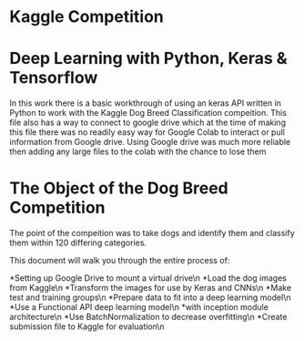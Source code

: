 # Kaggle Competition
# Deep Learning with Python, Keras & Tensorflow

In this work there is a basic workthrough of using an keras API written in Python to work with the Kaggle Dog Breed Classification compeition. This file also has a way to connect to google drive which at the time of making this file there was no readily easy way for Google Colab to interact or pull information from Google drive.  Using Google drive was much more reliable then adding any large files to the colab with the chance to lose them

# The Object of the Dog Breed Competition
The point of the compeition was to take dogs and identify them and classify them within 120 differing categories.

This document will walk you through the entire process of:

*Setting up Google Drive to mount a virtual drive\n
*Load the dog images from Kaggle\n
*Transform the images for use by Keras and CNNs\n
*Make test and training groups\n
*Prepare data to fit into a deep learning model\n
*Use a Functional API deep learning model\n
*with inception module architecture\n
*Use BatchNormalization to decrease overfitting\n
*Create submission file to Kaggle for evaluation\n
